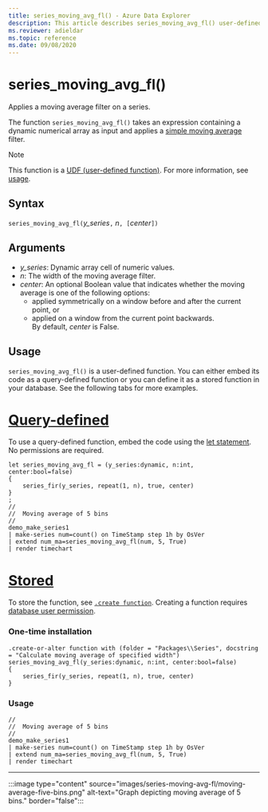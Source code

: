 ```yaml
---
title: series_moving_avg_fl() - Azure Data Explorer
description: This article describes series_moving_avg_fl() user-defined function in Azure Data Explorer.
ms.reviewer: adieldar
ms.topic: reference
ms.date: 09/08/2020
---
```

# series_moving_avg_fl()

Applies a moving average filter on a series.

The function `series_moving_avg_fl()` takes an expression containing a dynamic numerical array as input and applies a [simple moving average](https://en.wikipedia.org/wiki/Moving_average#Simple_moving_average) filter.

> [!NOTE]
> This function is a [UDF (user-defined function)](../query/functions/user-defined-functions.md). For more information, see [usage](#usage).

## Syntax

`series_moving_avg_fl(`*y_series*`,` *n*`, [`*center*`])`
  
## Arguments

* *y_series*: Dynamic array cell of numeric values.
* *n*: The width of the moving average filter.
* *center*: An optional Boolean value that indicates whether the moving average is one of the following options:
    * applied symmetrically on a window before and after the current point, or 
    * applied on a window from the current point backwards. <br>
    By default, *center* is False.

## Usage

`series_moving_avg_fl()` is a user-defined function. You can either embed its code as a query-defined function or you can define it as a stored function in your database. See the following tabs for more examples.

# [Query-defined](#tab/query-defined)

To use a query-defined function, embed the code using the [let statement](../query/letstatement.md). No permissions are required.

<!-- csl: https://help.kusto.windows.net/Samples -->
```kusto
let series_moving_avg_fl = (y_series:dynamic, n:int, center:bool=false)
{
    series_fir(y_series, repeat(1, n), true, center)
}
;
//
//  Moving average of 5 bins
//
demo_make_series1
| make-series num=count() on TimeStamp step 1h by OsVer
| extend num_ma=series_moving_avg_fl(num, 5, True)
| render timechart 
```

# [Stored](#tab/stored)

To store the function, see [`.create function`](../management/create-function.md). Creating a function requires [database user permission](../management/access-control/role-based-authorization.md).

### One-time installation

<!-- csl: https://help.kusto.windows.net/Samples -->
```kusto
.create-or-alter function with (folder = "Packages\\Series", docstring = "Calculate moving average of specified width")
series_moving_avg_fl(y_series:dynamic, n:int, center:bool=false)
{
    series_fir(y_series, repeat(1, n), true, center)
}
```

### Usage

<!-- csl: https://help.kusto.windows.net/Samples -->
```kusto
//
//  Moving average of 5 bins
//
demo_make_series1
| make-series num=count() on TimeStamp step 1h by OsVer
| extend num_ma=series_moving_avg_fl(num, 5, True)
| render timechart 
```

---

:::image type="content" source="images/series-moving-avg-fl/moving-average-five-bins.png" alt-text="Graph depicting moving average of 5 bins." border="false":::
